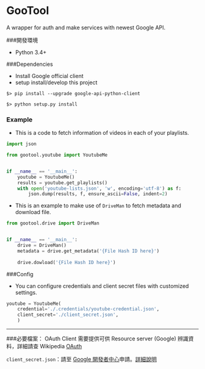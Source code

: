 # GooTool
A wrapper for auth and make services with newest Google API.

###開發環境
- Python 3.4+

###Dependencies
- Install Google official client
- setup install/develop this project

```
$> pip install --upgrade google-api-python-client

$> python setup.py install
```

### Example
- This is a code to fetch information of videos in each of your playlists.

```python
import json

from gootool.youtube import YoutubeMe


if __name__ == '__main__':
    youtube = YoutubeMe()
    results = youtube.get_playlists()
    with open('youtube-lists.json', 'w', encoding='utf-8') as f:
        json.dump(results, f, ensure_ascii=False, indent=2)

```

- This is an example to make use of `DriveMan` to fetch metadata and download file.

```python
from gootool.drive import DriveMan


if __name__ == '__main__':
    drive = DriveMan()
    metadata = drive.get_metadata('{File Hash ID here}')
    
    drive.dowload('{File Hash ID here}')

```

###Config
- You can configure credentials and client secret files with customized settings.

```python
youtube = YoutubeMe(
    credential='./.credentials/youtube-credential.json',
    client_secret='./client_secret.json',
    )
```


---

###必要檔案：
OAuth Client 需要提供可供 Resource server (Google) 辨識資料，詳細請查 Wikipedia  [OAuth](https://zh.wikipedia.org/wiki/OAuth)

`client_secret.json`：請至 [Google 開發者中心](https://console.developers.google.com/project)申請。[詳細說明](https://developers.google.com/drive/web/about-auth)
